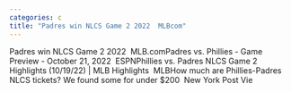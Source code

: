 ```yaml
---
categories: c
title: "Padres win NLCS Game 2 2022  MLBcom"
---
```

Padres win NLCS Game 2 2022&nbsp;&nbsp;MLB.comPadres vs. Phillies - Game Preview - October 21, 2022&nbsp;&nbsp;ESPNPhillies vs. Padres NLCS Game 2 Highlights (10/19/22) | MLB Highlights&nbsp;&nbsp;MLBHow much are Phillies-Padres NLCS tickets? We found some for under $200&nbsp;&nbsp;New York Post Vie
